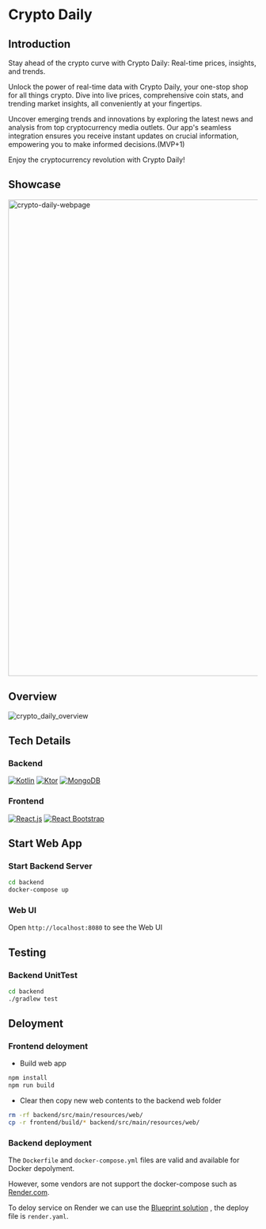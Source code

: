 # Crypto Daily

## Introduction

Stay ahead of the crypto curve with Crypto Daily: Real-time prices, insights, and trends.

Unlock the power of real-time data with Crypto Daily, your one-stop shop for all things crypto. Dive into live prices, comprehensive coin stats, and trending market insights, all conveniently at your fingertips.

Uncover emerging trends and innovations by exploring the latest news and analysis from top cryptocurrency media outlets. Our app's seamless integration ensures you receive instant updates on crucial information, empowering you to make informed decisions.(MVP+1)

Enjoy the cryptocurrency revolution with Crypto Daily!

## Showcase

<img width="960" alt="crypto-daily-webpage" src="https://github.com/zac4j/crypto-daily/assets/17920307/8b54762f-e371-44c0-bdc3-4faf7ff98315">


## Overview

![crypto_daily_overview](https://github.com/zac4j/crypto-daily/assets/17920307/cccd15b0-8e9a-4cff-a7fb-f89cfebe71ed)

## Tech Details

### Backend

[![Kotlin](https://img.shields.io/badge/kotlin-1.9.22-blue.svg?logo=kotlin)](http://kotlinlang.org)
[![Ktor](https://img.shields.io/badge/ktor-2.3.8-blue.svg?logo=ktor)](http://ktor.io)
[![MongoDB](https://img.shields.io/badge/mongodb-4.11.0-blue.svg?logo=mongodb)](http://mongodb.io)

### Frontend

[![React.js](https://img.shields.io/badge/reactjs-18.2.0-blue.svg?logo=react)](https://react.dev/)
[![React Bootstrap](https://img.shields.io/badge/bootstrap-2.10.0-blue.svg?logo=bootstrap)](https://react-bootstrap.netlify.app/)

## Start Web App

### Start Backend Server

```bash
cd backend
docker-compose up
```

### Web UI

Open `http://localhost:8080` to see the Web UI

## Testing

### Backend UnitTest

```bash
cd backend
./gradlew test
```

## Deloyment

### Frontend deloyment

+ Build web app

```bash
npm install
npm run build
```

+ Clear then copy new web contents to the backend web folder

```bash
rm -rf backend/src/main/resources/web/
cp -r frontend/build/* backend/src/main/resources/web/
```

### Backend deployment

The `Dockerfile` and `docker-compose.yml` files are valid and available for Docker depolyment.

However, some vendors are not support the docker-compose such as [Render.com](https://render.com).

To deloy service on Render we can use the [Blueprint solution](https://docs.render.com/blueprint-spec) , the deploy file is `render.yaml`.
